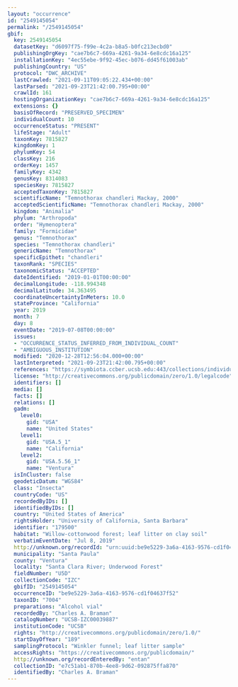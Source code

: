 ```yaml
---
layout: "occurrence"
id: "2549145054"
permalink: "/2549145054"
gbif:
  key: 2549145054
  datasetKey: "d6097f75-f99e-4c2a-b8a5-b0fc213ecbd0"
  publishingOrgKey: "cae7b6c7-669a-4261-9a34-6e8cdc16a125"
  installationKey: "4ec55ebe-9f92-45ec-b076-dd45f61003ab"
  publishingCountry: "US"
  protocol: "DWC_ARCHIVE"
  lastCrawled: "2021-09-11T09:05:22.434+00:00"
  lastParsed: "2021-09-23T21:42:00.795+00:00"
  crawlId: 161
  hostingOrganizationKey: "cae7b6c7-669a-4261-9a34-6e8cdc16a125"
  extensions: {}
  basisOfRecord: "PRESERVED_SPECIMEN"
  individualCount: 10
  occurrenceStatus: "PRESENT"
  lifeStage: "Adult"
  taxonKey: 7815827
  kingdomKey: 1
  phylumKey: 54
  classKey: 216
  orderKey: 1457
  familyKey: 4342
  genusKey: 8314083
  speciesKey: 7815827
  acceptedTaxonKey: 7815827
  scientificName: "Temnothorax chandleri Mackay, 2000"
  acceptedScientificName: "Temnothorax chandleri Mackay, 2000"
  kingdom: "Animalia"
  phylum: "Arthropoda"
  order: "Hymenoptera"
  family: "Formicidae"
  genus: "Temnothorax"
  species: "Temnothorax chandleri"
  genericName: "Temnothorax"
  specificEpithet: "chandleri"
  taxonRank: "SPECIES"
  taxonomicStatus: "ACCEPTED"
  dateIdentified: "2019-01-01T00:00:00"
  decimalLongitude: -118.994348
  decimalLatitude: 34.363495
  coordinateUncertaintyInMeters: 10.0
  stateProvince: "California"
  year: 2019
  month: 7
  day: 8
  eventDate: "2019-07-08T00:00:00"
  issues:
  - "OCCURRENCE_STATUS_INFERRED_FROM_INDIVIDUAL_COUNT"
  - "AMBIGUOUS_INSTITUTION"
  modified: "2020-12-28T12:56:04.000+00:00"
  lastInterpreted: "2021-09-23T21:42:00.795+00:00"
  references: "https://symbiota.ccber.ucsb.edu:443/collections/individual/index.php?occid=179500"
  license: "http://creativecommons.org/publicdomain/zero/1.0/legalcode"
  identifiers: []
  media: []
  facts: []
  relations: []
  gadm:
    level0:
      gid: "USA"
      name: "United States"
    level1:
      gid: "USA.5_1"
      name: "California"
    level2:
      gid: "USA.5.56_1"
      name: "Ventura"
  isInCluster: false
  geodeticDatum: "WGS84"
  class: "Insecta"
  countryCode: "US"
  recordedByIDs: []
  identifiedByIDs: []
  country: "United States of America"
  rightsHolder: "University of California, Santa Barbara"
  identifier: "179500"
  habitat: "Willow-cottonwood forest; leaf litter on clay soil"
  verbatimEventDate: "Jul 8, 2019"
  http://unknown.org/recordId: "urn:uuid:be9e5229-3a6a-4163-9576-cd1f04637f52"
  municipality: "Santa Paula"
  county: "Ventura"
  locality: "Santa Clara River; Underwood Forest"
  fieldNumber: "U5D"
  collectionCode: "IZC"
  gbifID: "2549145054"
  occurrenceID: "be9e5229-3a6a-4163-9576-cd1f04637f52"
  taxonID: "7004"
  preparations: "Alcohol vial"
  recordedBy: "Charles A. Braman"
  catalogNumber: "UCSB-IZC00039887"
  institutionCode: "UCSB"
  rights: "http://creativecommons.org/publicdomain/zero/1.0/"
  startDayOfYear: "189"
  samplingProtocol: "Winkler funnel; leaf litter sample"
  accessRights: "https://creativecommons.org/publicdomain/"
  http://unknown.org/recordEnteredBy: "entan"
  collectionID: "e7c51ab1-870b-4ee8-9d62-092875ffa870"
  identifiedBy: "Charles A. Braman"
---
```

